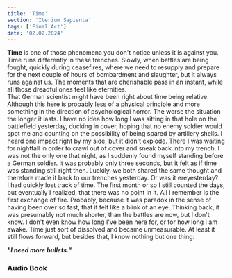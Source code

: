 ```yaml
---
title: 'Time'
section: 'Iterium Sapienta'
tags: ['Final Act']
date: '02.02.2024'
---
```


<script lang="ts">
    import Audio from "$lib/components/general/Audio.svelte";
</script>

**Time** is one of those phenomena you don't notice unless it is against you. Time runs differently
in these trenches. Slowly, when battles are being fought, quickly during ceasefires, where we need to
resupply and prepare for the next couple of hours of bombardment and slaughter, but it always runs
against us. The moments that are cherishable pass in an instant, while all those dreadful ones feel like
eternities.  
That German scientist might have been right about time being relative. Although this here is
probably less of a physical principle and more something in the direction of psychological horror.
The worse the situation the longer it lasts. I have no idea how long I was sitting in that hole on
the battlefield yesterday, ducking in cover, hoping that no enemy soldier would spot me and counting
on the possibility of being spared by artillery shells. I heard one impact right by my side, but it
didn't explode. There I was waiting for nightfall in order to crawl out of cover and sneak back into
my trench. I was not the only one that night, as I suddenly found myself standing before a German
soldier. It was probably only three seconds, but it felt as if time was standing still right then.
Luckily, we both shared the same thought and therefore made it back to our trenches yesterday. Or
was it ereyesterday?  
I had quickly lost track of time. The first month or so I still counted the days, but eventually I
realized, that there was no point in it. All I remember is the first exchange of fire. Probably,
because it was paradox in the sense of having been over so fast, that it felt like a blink of an
eye. Thinking back, it was presumably not much shorter, than the battles are now, but I don't know.
I don't even know how long I've been here for, or for how long I am awake. Time just sort of
dissolved and became unmeasurable. At least it still flows forward, but besides that, I know nothing
but one thing:

_**"I need more bullets."**_

### Audio Book

<Audio src="/audio/iteriumSapienta/Time" />

_(AI Generated)_

### Manuscript

<div class="flex justify-center">
    <img src="\images\IteriumSapienta\Time.svg" alt="manuscript" class="rounded-xl" style="background: white" />
</div>

